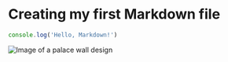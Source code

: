 # Creating my first Markdown file

```js
console.log('Hello, Markdown!') 
```

![Image of a palace wall design](https://github.com/user-attachments/assets/55684e35-1e38-4d3d-a5fe-911ee4c43b28)

